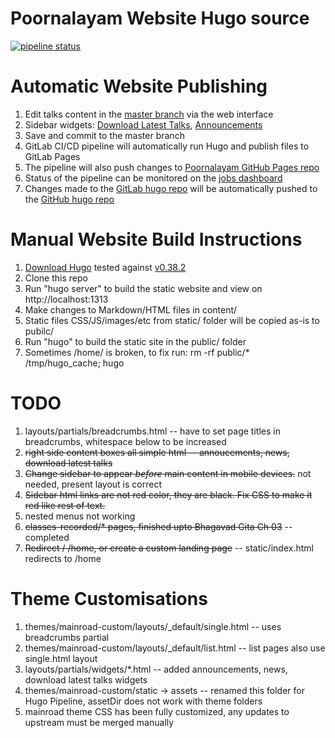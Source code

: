 # Poornalayam Website Hugo source

[![pipeline status](https://gitlab.com/poornalayam/poornalayam/badges/master/pipeline.svg)](https://gitlab.com/poornalayam/poornalayam/commits/master)

# Automatic Website Publishing

1. Edit talks content in the [master branch](https://gitlab.com/poornalayam/poornalayam/tree/master) via the web interface
1. Sidebar widgets: [Download Latest Talks](https://gitlab.com/poornalayam/poornalayam/blob/master/layouts/partials/widgets/downloadlatesttalks.html), [Announcements](https://gitlab.com/poornalayam/poornalayam/blob/master/layouts/partials/widgets/announcements.html)
1. Save and commit to the master branch
1. GitLab CI/CD pipeline will automatically run Hugo and publish files to GitLab Pages
1. The pipeline will also push changes to [Poornalayam GitHub Pages repo](https://github.com/poornalayam/poornalayam.github.io)
1. Status of the pipeline can be monitored on the [jobs dashboard](https://gitlab.com/poornalayam/poornalayam/-/jobs)
1. Changes made to the [GitLab hugo repo](https://gitlab.com/poornalayam/poornalayam) will be automatically pushed to the [GitHub hugo repo](https://github.com/poornalayam/poornalayam-web-hugo)

# Manual Website Build Instructions

1. [Download Hugo](https://github.com/gohugoio/hugo/releases) tested against [v0.38.2](https://github.com/gohugoio/hugo/releases/tag/v0.38.2)
1. Clone this repo
1. Run "hugo server" to build the static website and view on http://localhost:1313
1. Make changes to Markdown/HTML files in content/
1. Static files CSS/JS/images/etc from static/ folder will be copied as-is to pubilc/
1. Run "hugo" to build the static site in the public/ folder
1. Sometimes /home/ is broken, to fix run: rm -rf public/* /tmp/hugo_cache; hugo

# TODO
1. layouts/partials/breadcrumbs.html -- have to set page titles in breadcrumbs, whitespace below to be increased
1. ~~right side content boxes all simple html -- annoucements, news, download latest talks~~
1. ~~Change sidebar to appear *before* main content in mobile devices.~~ not needed, present layout is correct
1. ~~Sidebar html links are not red color, they are black. Fix CSS to make it red like rest of text.~~
1. nested menus not working
1. ~~classes-recorded/* pages, finished upto Bhagavad Gita Ch 03~~ -- completed
1. ~~Redirect / /home, or create a custom landing page~~ -- static/index.html redirects to /home

# Theme Customisations
1. themes/mainroad-custom/layouts/_default/single.html -- uses breadcrumbs partial
1. themes/mainroad-custom/layouts/_default/list.html -- list pages also use single.html layout
1. layouts/partials/widgets/*.html -- added announcements, news, download latest talks widgets
1. themes/mainroad-custom/static -> assets -- renamed this folder for Hugo Pipeline, assetDir does not work with theme folders
1. mainroad theme CSS has been fully customized, any updates to upstream must be merged manually
